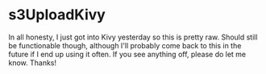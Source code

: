# s3UploadKivy

In all honesty, I just got into Kivy yesterday so this is pretty raw. Should still be functionable though, although I'll probably come back to this in the future if I end up using it often.
If you see anything off, please do let me know. Thanks!
